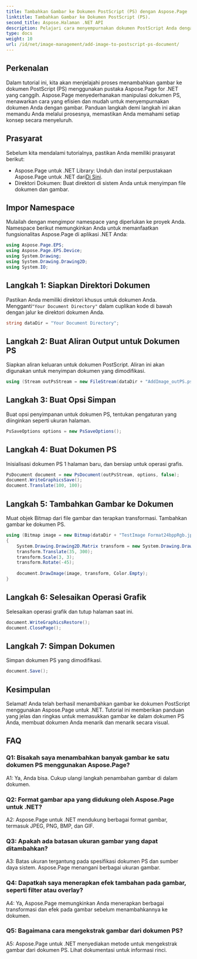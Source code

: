 ```yaml
---
title: Tambahkan Gambar ke Dokumen PostScript (PS) dengan Aspose.Page
linktitle: Tambahkan Gambar ke Dokumen PostScript (PS).
second_title: Aspose.Halaman .NET API
description: Pelajari cara menyempurnakan dokumen PostScript Anda dengan menambahkan gambar menggunakan Aspose.Page untuk .NET. Ikuti panduan langkah demi langkah kami untuk pengalaman yang lancar.
type: docs
weight: 10
url: /id/net/image-management/add-image-to-postscript-ps-document/
---
```

## Perkenalan

Dalam tutorial ini, kita akan menjelajahi proses menambahkan gambar ke dokumen PostScript (PS) menggunakan pustaka Aspose.Page for .NET yang canggih. Aspose.Page menyederhanakan manipulasi dokumen PS, menawarkan cara yang efisien dan mudah untuk menyempurnakan dokumen Anda dengan gambar. Panduan langkah demi langkah ini akan memandu Anda melalui prosesnya, memastikan Anda memahami setiap konsep secara menyeluruh.

## Prasyarat

Sebelum kita mendalami tutorialnya, pastikan Anda memiliki prasyarat berikut:

-  Aspose.Page untuk .NET Library: Unduh dan instal perpustakaan Aspose.Page untuk .NET dari[Di Sini](https://releases.aspose.com/page/net/).
- Direktori Dokumen: Buat direktori di sistem Anda untuk menyimpan file dokumen dan gambar.

## Impor Namespace

Mulailah dengan mengimpor namespace yang diperlukan ke proyek Anda. Namespace berikut memungkinkan Anda untuk memanfaatkan fungsionalitas Aspose.Page di aplikasi .NET Anda:

```csharp
using Aspose.Page.EPS;
using Aspose.Page.EPS.Device;
using System.Drawing;
using System.Drawing.Drawing2D;
using System.IO;
```

## Langkah 1: Siapkan Direktori Dokumen

 Pastikan Anda memiliki direktori khusus untuk dokumen Anda. Mengganti`"Your Document Directory"` dalam cuplikan kode di bawah dengan jalur ke direktori dokumen Anda.

```csharp
string dataDir = "Your Document Directory";
```

## Langkah 2: Buat Aliran Output untuk Dokumen PS

Siapkan aliran keluaran untuk dokumen PostScript. Aliran ini akan digunakan untuk menyimpan dokumen yang dimodifikasi.

```csharp
using (Stream outPsStream = new FileStream(dataDir + "AddImage_outPS.ps", FileMode.Create))
```

## Langkah 3: Buat Opsi Simpan

Buat opsi penyimpanan untuk dokumen PS, tentukan pengaturan yang diinginkan seperti ukuran halaman.

```csharp
PsSaveOptions options = new PsSaveOptions();
```

## Langkah 4: Buat Dokumen PS

Inisialisasi dokumen PS 1 halaman baru, dan bersiap untuk operasi grafis.

```csharp
PsDocument document = new PsDocument(outPsStream, options, false);
document.WriteGraphicsSave();
document.Translate(100, 100);
```

## Langkah 5: Tambahkan Gambar ke Dokumen

Muat objek Bitmap dari file gambar dan terapkan transformasi. Tambahkan gambar ke dokumen PS.

```csharp
using (Bitmap image = new Bitmap(dataDir + "TestImage Format24bppRgb.jpg"))
{
    System.Drawing.Drawing2D.Matrix transform = new System.Drawing.Drawing2D.Matrix();
    transform.Translate(35, 300);
    transform.Scale(3, 3);
    transform.Rotate(-45);
    
    document.DrawImage(image, transform, Color.Empty);
}
```

## Langkah 6: Selesaikan Operasi Grafik

Selesaikan operasi grafik dan tutup halaman saat ini.

```csharp
document.WriteGraphicsRestore();
document.ClosePage();
```

## Langkah 7: Simpan Dokumen

Simpan dokumen PS yang dimodifikasi.

```csharp
document.Save();
```

## Kesimpulan

Selamat! Anda telah berhasil menambahkan gambar ke dokumen PostScript menggunakan Aspose.Page untuk .NET. Tutorial ini memberikan panduan yang jelas dan ringkas untuk memasukkan gambar ke dalam dokumen PS Anda, membuat dokumen Anda menarik dan menarik secara visual.

## FAQ

### Q1: Bisakah saya menambahkan banyak gambar ke satu dokumen PS menggunakan Aspose.Page?

A1: Ya, Anda bisa. Cukup ulangi langkah penambahan gambar di dalam dokumen.

### Q2: Format gambar apa yang didukung oleh Aspose.Page untuk .NET?

A2: Aspose.Page untuk .NET mendukung berbagai format gambar, termasuk JPEG, PNG, BMP, dan GIF.

### Q3: Apakah ada batasan ukuran gambar yang dapat ditambahkan?

A3: Batas ukuran tergantung pada spesifikasi dokumen PS dan sumber daya sistem. Aspose.Page menangani berbagai ukuran gambar.

### Q4: Dapatkah saya menerapkan efek tambahan pada gambar, seperti filter atau overlay?

A4: Ya, Aspose.Page memungkinkan Anda menerapkan berbagai transformasi dan efek pada gambar sebelum menambahkannya ke dokumen.

### Q5: Bagaimana cara mengekstrak gambar dari dokumen PS?

A5: Aspose.Page untuk .NET menyediakan metode untuk mengekstrak gambar dari dokumen PS. Lihat dokumentasi untuk informasi rinci.